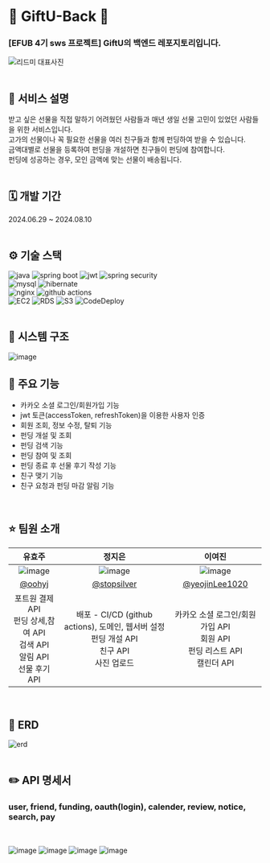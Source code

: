 # 🎁 GiftU-Back 🎁
### [EFUB 4기 sws 프로젝트] GiftU의 백엔드 레포지토리입니다.
![리드미 대표사진](https://github.com/user-attachments/assets/e23d2a0f-46c7-4c02-80a7-bfd12cf502fb)
<br><br>

## 🎀 서비스 설명
받고 싶은 선물을 직접 말하기 어려웠던 사람들과 매년 생일 선물 고민이 있었던 사람들을 위한 서비스입니다.<br>
고가의 선물이나 꼭 필요한 선물을 여러 친구들과 함께 펀딩하여 받을 수 있습니다. <br>
금액대별로 선물을 등록하여 펀딩을 개설하면 친구들이 펀딩에 참여합니다. <br>
펀딩에 성공하는 경우, 모인 금액에 맞는 선물이 배송됩니다. <br>
<br>

## 🗓️ 개발 기간
2024.06.29 ~ 2024.08.10
<br><br>

## ⚙️ 기술 스택
<div>
  <img alt="java" src="https://img.shields.io/badge/Java-ED8B00?style=flat&logo=openjdk&logoColor=white" />
  <img alt="spring boot" src="https://img.shields.io/badge/Spring Boot-6DB33F?style=flat&logo=springboot&logoColor=white" />
  <img alt="jwt" src="https://img.shields.io/badge/JWT-282828?style=flat&logo=jsonwebtokens&logoColor=white" />
  <img alt="spring security" src="https://img.shields.io/badge/Spring Security-6DB33F?style=flat&logo=springsecurity&logoColor=white" />
</div>
<div>
  <img alt="mysql" src="https://img.shields.io/badge/MySQL-4479A1?style=flat&logo=mysql&logoColor=white" />
  <img alt="hibernate" src="https://img.shields.io/badge/Hibernate-59666C?style=flat&logo=hibernate&logoColor=white" />
</div>
<div>
  <img alt="nginx" src="https://img.shields.io/badge/NGINX-009639?style=flat&logo=nginx&logoColor=white" />
  <img alt="github actions" src="https://img.shields.io/badge/Github Actions-2088FF?style=flat&logo=githubactions&logoColor=white" />
</div>
<div>
  <img alt="EC2" src="https://img.shields.io/badge/AWS EC2-FF9900?style=flat&logo=amazonec2&logoColor=white" />
  <img alt="RDS" src="https://img.shields.io/badge/AWS RDS-527FFF?style=flat&logo=amazonrds&logoColor=white" />
  <img alt="S3" src="https://img.shields.io/badge/AWS S3-569A31?style=flat&logo=amazons3&logoColor=white" />
  <img alt="CodeDeploy" src="https://img.shields.io/badge/ AWS CodeDeploy-527FFF?style=flat&logo=Amazon AWS&logoColor=white"/>
</div>
<br>

## 🔧 시스템 구조
![image](https://github.com/user-attachments/assets/00d87136-50c9-4ee9-b78b-64d6ec64dd6e)
<br>

## 📌 주요 기능 
- 카카오 소셜 로그인/회원가입 기능
- jwt 토큰(accessToken, refreshToken)을 이용한 사용자 인증
- 회원 조회, 정보 수정, 탈퇴 기능
- 펀딩 개설 및 조회
- 펀딩 검색 기능
- 펀딩 참여 및 조회
- 펀딩 종료 후 선물 후기 작성 기능 
- 친구 맺기 기능
- 친구 요청과 펀딩 마감 알림 기능
<br>
  
## ⭐ 팀원 소개 
|유효주|정지은|이여진|
|:------------:|:----------------:|:----------------:|
| ![image](https://github.com/user-attachments/assets/60fe7e6d-338f-40f6-9578-065f34ae199b) | ![image](https://github.com/user-attachments/assets/aa0a04a7-1952-4e71-a926-566e2f9a6885) |![image](https://github.com/user-attachments/assets/0905f04c-7175-4185-8a44-adce058f5a4f)|
|[@oohyj](https://github.com/oohyj)|[@stopsilver](https://github.com/stopsilver123)|[@yeojinLee1020](https://github.com/yeojinLee1020)|
|포트원 결제 API <br> 펀딩 상세,참여 API <br> 검색 API <br> 알림 API <br> 선물 후기 API|배포 - CI/CD (github actions), 도메인, 웹서버 설정 <br> 펀딩 개설 API <br> 친구 API <br> 사진 업로드 | 카카오 소셜 로그인/회원가입 API <br> 회원 API <br> 펀딩 리스트 API <br> 캘린더 API |
<br>

## 📜 ERD
![erd](https://github.com/user-attachments/assets/12eab85e-c946-4c9a-b24d-1006b15e20ef)
<br><br>

## ✏️ API 명세서   
### user, friend, funding, oauth(login), calender, review, notice, search, pay
<br>

![image](https://github.com/user-attachments/assets/43cc0b36-f809-4cd8-9c90-0ea8070462f8)
![image](https://github.com/user-attachments/assets/6ecefe92-7be0-4f58-9cbf-31cc6e5eed62)
![image](https://github.com/user-attachments/assets/25b828d0-0b7d-4c7a-97fe-1e56ef64657e)
![image](https://github.com/user-attachments/assets/2f341025-8772-48ed-ae1f-53841789f175)



